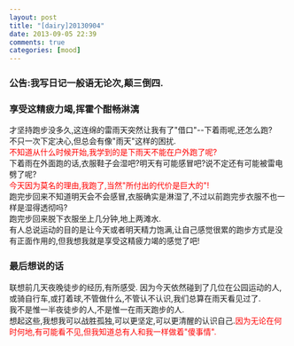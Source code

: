 ```yaml
---
layout: post
title: "[dairy]20130904"
date: 2013-09-05 22:39
comments: true
categories: [mood]
---
```

### 公告:我写日记一般语无论次,颠三倒四. ###

### 享受这精疲力竭,挥霍个酣畅淋漓 ###
才坚持跑步没多久,这连绵的雷雨天突然让我有了"借口"--下着雨呢,还怎么跑?<br>
不只一次下定决心,但总会有像"雨天"这样的困扰.<br>
<font color=red>不知道从什么时候开始,我学到的是下雨天不能在户外跑了呢?</font><br>
下着雨在外面跑的话,衣服鞋子会湿吧?明天有可能感冒吧?说不定还有可能被雷电劈了呢?<br>
<font color=red>今天因为莫名的理由,我跑了,当然"所付出的代价是巨大的"!</font><br>
跑完步回来不知道明天会不会感冒,衣服确实是淋湿了,不过以前跑完步衣服不也一样是湿得透彻吗?<br>
跑完步回来脱下衣服坐上几分钟,地上两滩水.<br>
有人总说运动的目的是让今天或者明天精力饱满,让自己感觉很累的跑步方式是没有正面作用的,但我想我就是享受这精疲力竭的感觉了吧!<br>

### 最后想说的话 ###
联想前几天夜晚徒步的经历,有所感受.
因为今天依然碰到了几位在公园运动的人,或骑自行车,或打着球,不管做什么,不管认不认识,我们总算在雨天看见过了.<br>
我不是惟一半夜徒步的人,不是惟一在雨天跑步的人.<br>
想起这些,我想我可以战胜孤独,可以更坚定,可以更清醒的认识自己.<font color=red>因为无论在何时何地,有可能看不见,但我知道总有人和我一样做着"傻事情".</font>

